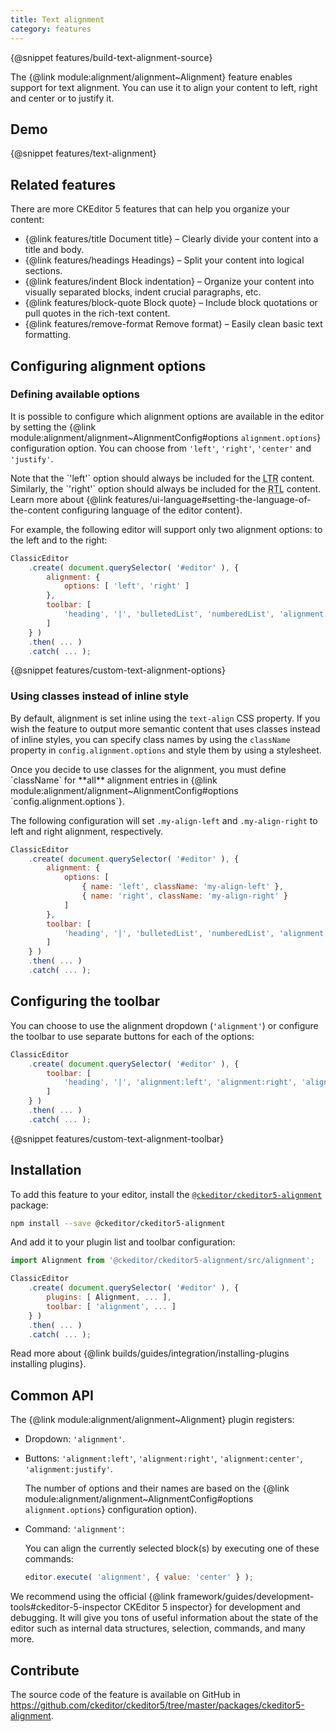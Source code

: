 ```yaml
---
title: Text alignment
category: features
---
```


{@snippet features/build-text-alignment-source}

The {@link module:alignment/alignment~Alignment} feature enables support for text alignment. You can use it to align your content to left, right and center or to justify it.

## Demo

{@snippet features/text-alignment}

## Related features

There are more CKEditor 5 features that can help you organize your content:
* {@link features/title Document title} &ndash; Clearly divide your content into a title and body.
* {@link features/headings Headings} &ndash; Split your content into logical sections.
* {@link features/indent Block indentation} &ndash; Organize your content into visually separated blocks, indent crucial paragraphs, etc.
* {@link features/block-quote Block quote} &ndash; Include block quotations or pull quotes in the rich-text content.
* {@link features/remove-format Remove format} &ndash; Easily clean basic text formatting.

## Configuring alignment options

### Defining available options

It is possible to configure which alignment options are available in the editor by setting the {@link module:alignment/alignment~AlignmentConfig#options `alignment.options`} configuration option. You can choose from `'left'`, `'right'`, `'center'` and `'justify'`.

<info-box>
	Note that the `'left'` option should always be included for the <abbr title="left–to–right">LTR</abbr> content. Similarly, the `'right'` option should always be included for the <abbr title="right-to-left">RTL</abbr> content. Learn more about {@link features/ui-language#setting-the-language-of-the-content configuring language of the editor content}.
</info-box>

For example, the following editor will support only two alignment options: to the left and to the right:

```js
ClassicEditor
	.create( document.querySelector( '#editor' ), {
		alignment: {
			options: [ 'left', 'right' ]
		},
		toolbar: [
			'heading', '|', 'bulletedList', 'numberedList', 'alignment', 'undo', 'redo'
		]
	} )
	.then( ... )
	.catch( ... );
```

{@snippet features/custom-text-alignment-options}

### Using classes instead of inline style

By default, alignment is set inline using the `text-align` CSS property. If you wish the feature to output more semantic content that uses classes instead of inline styles, you can specify class names by using the `className` property in `config.alignment.options` and style them by using a stylesheet.

<info-box>
	Once you decide to use classes for the alignment, you must define `className` for **all** alignment entries in {@link module:alignment/alignment~AlignmentConfig#options `config.alignment.options`}.
</info-box>

The following configuration will set `.my-align-left` and `.my-align-right` to left and right alignment, respectively.

```js
ClassicEditor
	.create( document.querySelector( '#editor' ), {
		alignment: {
			options: [
				{ name: 'left', className: 'my-align-left' },
				{ name: 'right', className: 'my-align-right' }
			]
		},
		toolbar: [
			'heading', '|', 'bulletedList', 'numberedList', 'alignment', 'undo', 'redo'
		]
	} )
	.then( ... )
	.catch( ... );
```

## Configuring the toolbar

You can choose to use the alignment dropdown (`'alignment'`) or configure the toolbar to use separate buttons for each of the options:

```js
ClassicEditor
	.create( document.querySelector( '#editor' ), {
		toolbar: [
			'heading', '|', 'alignment:left', 'alignment:right', 'alignment:center', 'alignment:justify'
		]
	} )
	.then( ... )
	.catch( ... );
```

{@snippet features/custom-text-alignment-toolbar}

## Installation

To add this feature to your editor, install the [`@ckeditor/ckeditor5-alignment`](https://www.npmjs.com/package/@ckeditor/ckeditor5-alignment) package:

```bash
npm install --save @ckeditor/ckeditor5-alignment
```

And add it to your plugin list and toolbar configuration:

```js
import Alignment from '@ckeditor/ckeditor5-alignment/src/alignment';

ClassicEditor
	.create( document.querySelector( '#editor' ), {
		plugins: [ Alignment, ... ],
		toolbar: [ 'alignment', ... ]
	} )
	.then( ... )
	.catch( ... );
```

<info-box info>
	Read more about {@link builds/guides/integration/installing-plugins installing plugins}.
</info-box>

## Common API

The {@link module:alignment/alignment~Alignment} plugin registers:

* Dropdown: `'alignment'`.
* Buttons: `'alignment:left'`, `'alignment:right'`, `'alignment:center'`, `'alignment:justify'`.

	The number of options and their names are based on the {@link module:alignment/alignment~AlignmentConfig#options `alignment.options`} configuration option).

* Command: `'alignment'`:

	You can align the currently selected block(s) by executing one of these commands:

	```js
	editor.execute( 'alignment', { value: 'center' } );
	```

<info-box>
	We recommend using the official {@link framework/guides/development-tools#ckeditor-5-inspector CKEditor 5 inspector} for development and debugging. It will give you tons of useful information about the state of the editor such as internal data structures, selection, commands, and many more.
</info-box>

## Contribute

The source code of the feature is available on GitHub in https://github.com/ckeditor/ckeditor5/tree/master/packages/ckeditor5-alignment.
